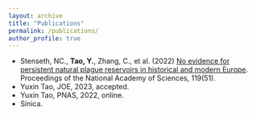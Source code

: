 ```yaml
---
layout: archive
title: "Publications"
permalink: /publications/
author_profile: true
---
```


- Stenseth, NC., **Tao, Y.**, Zhang, C., et al. (2022)
[No evidence for persistent natural plague reservoirs in historical and modern Europe](https://www.pnas.org/doi/full/10.1073/pnas.2209816119).
Proceedings of the National Academy of Sciences, 119(51).
- Yuxin Tao, JOE, 2023, accepted.
- Yuxin Tao, PNAS, 2022, online.
- Sinica. 
